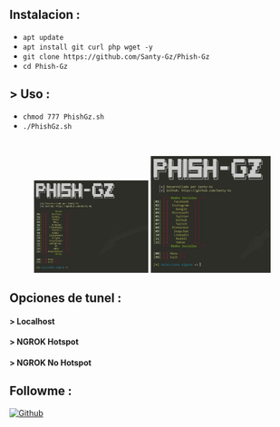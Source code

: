 ## Instalacion :

* `apt update`
* `apt install git curl php wget -y`
* `git clone https://github.com/Santy-Gz/Phish-Gz`
* `cd Phish-Gz`
## > Uso :
* `chmod 777 PhishGz.sh`
* `./PhishGz.sh`

<br>
<p align="center">
<img width="40%" src="https://github.com/Santy-Gz/Phish-Gz/blob/main/img/PhishGz1.jpeg"/>
<img width="42%" src="https://github.com/Santy-Gz/Phish-Gz/blob/main/img/PhishGz2.jpeg"/>
</p>

## Opciones de tunel :
#### > Localhost
#### > NGROK Hotspot
#### > NGROK No Hotspot

## Followme :
[![Github](https://img.shields.io/badge/Github-Santy--Gz-aqua?style=for-the-badge&logo=github)](https://github.com/Santy-Gz)

